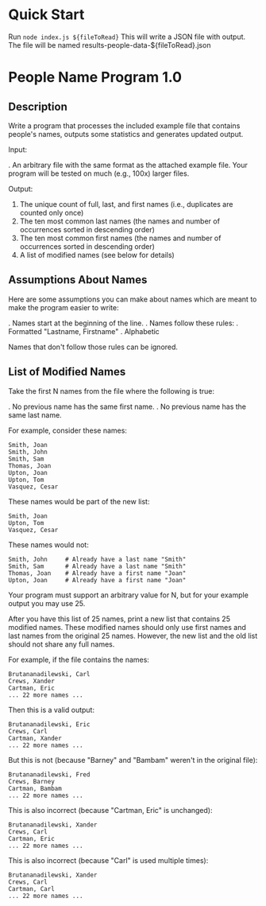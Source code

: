 Quick Start
=======================

Run `node index.js ${fileToRead}`
This will write a JSON file with output. The file will be named results-people-data-${fileToRead}.json

People Name Program 1.0
=======================

Description
-----------

Write a program that processes the included example file that contains
people's names, outputs some statistics and generates updated output.

Input:

 . An arbitrary file with the same format as the attached example file. Your
   program will be tested on much (e.g., 100x) larger files.


Output:

  1. The unique count of full, last, and first names (i.e., duplicates are
     counted only once)
  2. The ten most common last names (the names and number of occurrences
     sorted in descending order)
  3. The ten most common first names (the names and number of occurrences
     sorted in descending order)
  4. A list of modified names (see below for details)


Assumptions About Names
-----------------------

Here are some assumptions you can make about names which are meant to
make the program easier to write:

. Names start at the beginning of the line.
. Names follow these rules:
  . Formatted "Lastname, Firstname"
  . Alphabetic

Names that don't follow those rules can be ignored.



List of Modified Names
--------------------------

Take the first N names from the file where the following is true:

  . No previous name has the same first name.
  . No previous name has the same last name.

  For example, consider these names:

    Smith, Joan
    Smith, John
    Smith, Sam
    Thomas, Joan
    Upton, Joan
    Upton, Tom
    Vasquez, Cesar

  These names would be part of the new list:

    Smith, Joan
    Upton, Tom
    Vasquez, Cesar

  These names would not:

    Smith, John     # Already have a last name "Smith"
    Smith, Sam      # Already have a last name "Smith"
    Thomas, Joan    # Already have a first name "Joan"
    Upton, Joan     # Already have a first name "Joan"

Your program must support an arbitrary value for N, but for your example output
you may use 25.

After you have this list of 25 names, print a new list that contains 25
modified names.  These modified names should only use first names and last
names from the original 25 names.  However, the new list and the old list should
not share any full names.

  For example, if the file contains the names:

    Brutananadilewski, Carl
    Crews, Xander
    Cartman, Eric
    ... 22 more names ...

  Then this is a valid output:

    Brutananadilewski, Eric
    Crews, Carl
    Cartman, Xander
    ... 22 more names ...

  But this is not (because "Barney" and "Bambam" weren't in the original file):

    Brutananadilewski, Fred
    Crews, Barney
    Cartman, Bambam
    ... 22 more names ...

  This is also incorrect (because "Cartman, Eric" is unchanged):

    Brutananadilewski, Xander
    Crews, Carl
    Cartman, Eric
    ... 22 more names ...

  This is also incorrect (because "Carl" is used multiple times):

    Brutananadilewski, Xander
    Crews, Carl
    Cartman, Carl
    ... 22 more names ...


